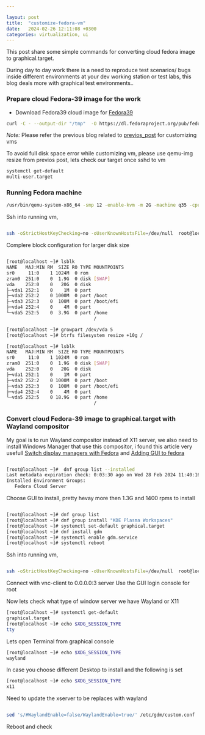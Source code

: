 ```yaml
---

layout: post
title:  "customize-fedora-vm"
date:   2024-02-26 12:11:08 +0300
categories: virtualization, ui
---
```



This post share some simple commands for converting cloud fedora image to graphical.target.

During day to day work there is a need to reproduce test scenarios/ bugs inside
different environments at your dev working station or test labs, this blog deals more with graphical test environments..

### Prepare cloud Fedora-39 image for the work

- Download Fedora39 cloud image for [Fedora39](https://dl.fedoraproject.org/pub/fedora/linux/releases/39/Cloud/x86_64/images/Fedora-Cloud-Base-39-1.5.x86_64.qcow2)

``` bash
curl -C - --output-dir "/tmp"  -O https://dl.fedoraproject.org/pub/fedora/linux/releases/39/Cloud/x86_64/images/Fedora-Cloud-Base-39-1.5.x86_64.qcow2```
```

*Note:* Please refer the previous blog related to [previos_post](https://yarboa.github.io/virtualization/2023/10/29/customize-c9s-vm.html) for customizing vms  

To avoid full disk space error while customizing vm, please use qemu-img resize from previos post, lets check our target once sshd to vm

``` bash
systemctl get-default
multi-user.target
```

### Running Fedora machine 

``` bash
/usr/bin/qemu-system-x86_64 -smp 12 -enable-kvm -m 2G -machine q35 -cpu host -vnc 0.0.0.0:3 -k en-us -device virtio-net-pci,netdev=n0,mac=FE:30:26:a6:91:2d -netdev user,id=n0,net=10.0.2.0/24,hostfwd=tcp::2224-:22 -drive file=./Fedora-Cloud-Base-39-orig-1.5.x86_64.qcow2,index=0,media=disk,format=qcow2,if=virtio,snapshot=off&
```

Ssh into running vm, 

``` bash

ssh -oStrictHostKeyChecking=no -oUserKnownHostsFile=/dev/null  root@localhost -p 2224

```

Complere block configuration for larger disk size

``` bash

[root@localhost ~]# lsblk
NAME   MAJ:MIN RM  SIZE RO TYPE MOUNTPOINTS
sr0     11:0    1 1024M  0 rom  
zram0  251:0    0  1.9G  0 disk [SWAP]
vda    252:0    0   20G  0 disk 
├─vda1 252:1    0    1M  0 part 
├─vda2 252:2    0 1000M  0 part /boot
├─vda3 252:3    0  100M  0 part /boot/efi
├─vda4 252:4    0    4M  0 part 
└─vda5 252:5    0  3.9G  0 part /home
                                /

[root@localhost ~]# growpart /dev/vda 5
[root@localhost ~]# btrfs filesystem resize +10g /

[root@localhost ~]# lsblk
NAME   MAJ:MIN RM  SIZE RO TYPE MOUNTPOINTS
sr0     11:0    1 1024M  0 rom  
zram0  251:0    0  1.9G  0 disk [SWAP]
vda    252:0    0   20G  0 disk 
├─vda1 252:1    0    1M  0 part 
├─vda2 252:2    0 1000M  0 part /boot
├─vda3 252:3    0  100M  0 part /boot/efi
├─vda4 252:4    0    4M  0 part 
└─vda5 252:5    0 18.9G  0 part /home
                                /
```



### Convert cloud Fedora-39 image to graphical.target with Wayland compositor

My goal is to run Wayland compositor instead of X11 server, we also need to install Windows Manager that use this compositor, i found this article very usefull [Switch display managers with Fedora][1] and [Adding GUI to fedora][2]  

```bash

[root@localhost ~]#  dnf group list --installed
Last metadata expiration check: 0:03:30 ago on Wed 28 Feb 2024 11:40:16 AM UTC.
Installed Environment Groups:
   Fedora Cloud Server
```


Choose GUI to install, pretty hevay more then 1.3G and 1400 rpms to install

```bash

[root@localhost ~]# dnf group list
[root@localhost ~]# dnf group install "KDE Plasma Workspaces"
[root@localhost ~]# systemctl set-default graphical.target
[root@localhost ~]# dnf install gdm
[root@localhost ~]# systemctl enable gdm.service
[root@localhost ~]# systemctl reboot

```

Ssh into running vm, 

``` bash

ssh -oStrictHostKeyChecking=no -oUserKnownHostsFile=/dev/null  root@localhost -p 2224

```

Connect with vnc-client to 0.0.0.0:3 server 
Use the GUI login console for root

Now lets check what type of window server we have Wayland or X11

``` bash
[root@localhost ~]# systemctl get-default
graphical.target  
[root@localhost ~]# echo $XDG_SESSION_TYPE
tty

```


Lets open Terminal from graphical console 

``` bash
[root@localhost ~]# echo $XDG_SESSION_TYPE
wayland
```

In case you choose different Desktop to install and the following is set
``` bash
[root@localhost ~]# echo $XDG_SESSION_TYPE
x11
```

Need to update the xserver to be replaces with wayland

``` bash

sed 's/#WaylandEnable=false/WaylandEnable=true/' /etc/gdm/custom.conf

```

Reboot and check 


[1]: https://www.if-not-true-then-false.com/2018/fedora-switch-display-manager/
[2]: https://docs.fedoraproject.org/en-US/fedora-server/usecase-gui-addon/







